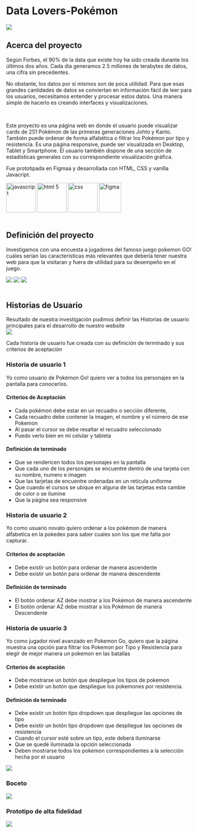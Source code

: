 # Data Lovers-Pokémon
<img src="https://i.postimg.cc/QCdKX3Pt/DATA-LOVERS-POK-MON.png">

## Acerca del proyecto

Según Forbes, el 90% de la data que existe hoy ha sido creada durante los últimos dos años. Cada día generamos 2.5 millones de terabytes de datos, una cifra sin precedentes.

No obstante, los datos por sí mismos son de poca utilidad. Para que esas grandes cantidades de datos se conviertan en información fácil de leer para los usuarios, necesitamos entender y procesar estos datos. Una manera simple de hacerlo es creando interfaces y visualizaciones.

<br>

Este proyecto es una página web en donde el usuario puede visualizar cards de 251 Pokémon de las primeras generaciones Johto y Kanto. También puede ordenar de forma alfabética o filtrar los Pokémon por tipo y resistencia. Es una página responsive, puede ser visualizada en Desktop, Tablet y Smartphone. El usuario también dispone de una sección de estadísticas generales con su correspondiente visualización gráfica. 

Fue prototipada en Figmaa y desarrollada con HTML, CSS y vanilla Javacript.

<div>
   <img alt="javascript" src="https://upload.wikimedia.org/wikipedia/commons/thumb/9/99/Unofficial_JavaScript_logo_2.svg/1200px-Unofficial_JavaScript_logo_2.svg.png" width="80" height="80">
  <img alt="html 5" src="https://cdn-icons-png.flaticon.com/512/1216/1216733.png" width="80" height="80">
   <img alt="css" src="https://w7.pngwing.com/pngs/241/797/png-transparent-cascading-style-sheets-css3-javascript-logo-world-wide-web-blue-angle-text-thumbnail.png" width="80" height="80">
    <img alt="figma" src="https://upload.wikimedia.org/wikipedia/commons/thumb/3/33/Figma-logo.svg/600px-Figma-logo.svg.png" width="60" height="80">
 </div>
<br>

## Definición del proyecto

Investigamos con una encuesta a jugadores del famoso juego pokemon GO! cuáles serían las características más relevantes que debería tener nuestra web para que la visitaran y fuera de utilidad para su desempeño en el juego. 
<div>
<img src="https://i.postimg.cc/1twf0Knp/inv01.png">
<img src="https://i.postimg.cc/3NhWtDmz/inv02.png">
<img src="https://i.postimg.cc/Y0x0Zqx0/inv03.png">
  </div>
<br>

## Historias de Usuario

  Resultado de nuestra investigación pudimos definir las Historias de usuario principales para el desarrollo de nuestro website <br>
  <img src="https://i.postimg.cc/sg62Sgm9/DATA-LOVERS-POK-MON-1.png">

Cada historia de usuario fue creada con su definición de terminado y sus criterios de aceptación <br>

### Historia de usuario 1

Yo como usuario de Pokémon Go! quiero ver a todos los personajes en la pantalla para conocerlos. 

#### Criterios de Aceptación
- Cada pokémon debe estar en un recuadro o sección diferente,
- Cada recuadro debe contener la imagen, el nombre y el número de ese Pokemon
- Al pasar el cursor se debe resaltar el recuadro seleccionado
- Puedo verlo bien en mi celular y tableta

#### Definición de terminado
- Que se rendericen todos los personajes en la pantalla
- Que cada uno de los personajes se encuentre dentro de una tarjeta con su nombre, numero e imagen
- Que las tarjetas de encuentre ordenadas en un retícula uniforme
- Que cuando el cursos se ubique en alguna de las tarjetas esta cambie de color o se ilumine
- Que la página sea responsive

### Historia de usuario 2

Yo como usuario novato quiero ordenar a los pokémon de manera alfabetica en la pokedex para saber cuales son los que me falta por capturar.

#### Criterios de aceptación
- Debe existir un botón para ordenar de manera ascendente
- Debe existir un botón para ordenar de manera descendente

#### Definición de terminado
- El botón ordenar AZ debe mostrar a los Pokémon de manera ascendente
- El botón ordenar AZ debe mostrar a los Pokémon de manera Descendente

### Historia de usuario 3

Yo como jugador nivel avanzado en Pokemon Go, quiero que la página muestra una opción para filtrar los Pokemon por Tipo y Resistencia para elegir de mejor manera un pokemon en las batallas

#### Criterios de aceptación
- Debe mostrarse un botón que despliegue los tipos de pokemon
- Debe existir un botón que despliegue los pokemones por resistencia.

#### Definición de terminado
- Debe existir un botón tipo dropdown que despliegue las opciones de tipo
- Debe existir un botón tipo dropdown que despliegue las opciones de resistencia
- Cuando el cursor esté sobre un tipo, este deberá iluminarse
- Que se quedé iluminada la opción seleccionada
- Deben mostrarse todos los pokemon correspondientes a la selección hecha por el usuario


 <img src="https://i.postimg.cc/L5Q4RDxP/Husuario.png">

  
### Boceto
<img src="https://i.postimg.cc/cLt70z0q/photo1657480963.jpg">

### Prototipo de alta fidelidad
<img src="https://i.postimg.cc/yNrbVy6g/Slide-16-9-1.png">
